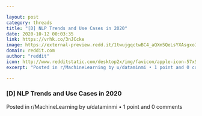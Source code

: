 ```yaml
---

layout: post
category: threads
title: "[D] NLP Trends and Use Cases in 2020"
date: 2020-10-12 00:03:35
link: https://vrhk.co/3nJCcke
image: https://external-preview.redd.it/1twujgqctwBC4_aQXm5QeLsYXAsgxoIF__7VLTTa88M.jpg?width=1200&height=600&auto=webp&crop=1200:600,smart&s=006866cc1e6f019de5928b83e5ac826c28d1f6f8
domain: reddit.com
author: "reddit"
icon: http://www.redditstatic.com/desktop2x/img/favicon/apple-icon-57x57.png
excerpt: "Posted in r/MachineLearning by u/dataminmi • 1 point and 0 comments"

---
```


### [D] NLP Trends and Use Cases in 2020

Posted in r/MachineLearning by u/dataminmi • 1 point and 0 comments